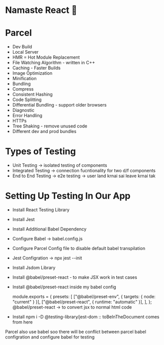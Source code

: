 # Namaste React 🚀


# Parcel
- Dev Build
- Local Server
- HMR = Hot Module Replacement
- File Watching Algorithm - written in C++
- Caching - Faster Builds
- Image Optimization
- Minification
- Bundling
- Compress
- Consistent Hashing
- Code Splitting
- Differential Bundling - support older browsers
- Diagnostic
- Error Handling
- HTTPs
- Tree Shaking - remove unused code
- Different dev and prod bundles


# Types of Testing 
- Unit Testing  -> isolated testing of components 
- Integrated Testing -> connection fucntionality for two d/f components
- End to End Testing -> e2e testing -> user land krnai sai leave krnai tak 


# Setting Up Testing In Our App
- Install React Testing Library
- Install Jest 
- Install Additional Babel Dependency
- Configure Babel -> babel.config.js
- Configure Parcel Config file to disable default babel transpilation
- Jest Configration -> npx jest --init
- Install Jsdom Library
- Install @babel/preset-react - to make JSX work in test cases
- Install @babel/preset-react inside my babel config
 
    module.exports = {
    presets: [
        ["@babel/preset-env", { targets: { node: "current" } }],
        ["@babel/preset-react", { runtime: "automatic" }],
    ],
    };
    @babel/preset-react -> to convert jsx to normal html code

- Install npm i -D @testing-library/jest-dom  :: toBeInTheDocument comes from here



Parcel also use babel soo there will be conflict between parcel babel configration and configure babel for testing 